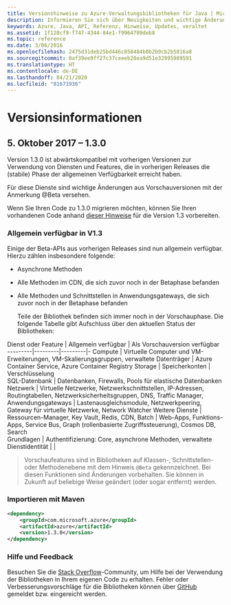 ```yaml
---
title: Versionshinweise zu Azure-Verwaltungsbibliotheken für Java | Microsoft-Dokumentation
description: Informieren Sie sich über Neuigkeiten und wichtige Änderungen in den Azure-Verwaltungsbibliotheken für Java.
keywords: Azure, Java, API, Referenz, Hinweise, Updates, veraltet
ms.assetid: 1f128cf9-f747-4344-84e1-f9964709deb8
ms.topic: reference
ms.date: 3/06/2016
ms.openlocfilehash: 2475d31deb25bd446c858484b0b2b9cb2b5816a8
ms.sourcegitcommit: 0af39ee9ff27c37ceeeb28ea9d51e32995989591
ms.translationtype: HT
ms.contentlocale: de-DE
ms.lasthandoff: 04/21/2020
ms.locfileid: "81671936"
---
```

# <a name="release-notes"></a>Versionsinformationen 

## <a name="october-5-2017---130"></a>5\. Oktober 2017 – 1.3.0 

Version 1.3.0 ist abwärtskompatibel mit vorherigen Versionen zur Verwendung von Diensten und Features, die in vorherigen Releases die (stabile) Phase der allgemeinen Verfügbarkeit erreicht haben.

Für diese Dienste sind wichtige Änderungen aus Vorschauversionen mit der Anmerkung @Beta versehen.

Wenn Sie Ihren Code zu 1.3.0 migrieren möchten, können Sie Ihren vorhandenen Code anhand [dieser Hinweise](https://github.com/Azure/azure-sdk-for-java/blob/master/notes/prepare-for-1.3.0.md) für die Version 1.3 vorbereiten.

### <a name="generally-available-in-v13"></a>Allgemein verfügbar in V1.3

Einige der Beta-APIs aus vorherigen Releases sind nun allgemein verfügbar. Hierzu zählen insbesondere folgende:

- Asynchrone Methoden
- Alle Methoden im CDN, die sich zuvor noch in der Betaphase befanden
- Alle Methoden und Schnittstellen in Anwendungsgateways, die sich zuvor noch in der Betaphase befanden

  Teile der Bibliothek befinden sich immer noch in der Vorschauphase. Die folgende Tabelle gibt Aufschluss über den aktuellen Status der Bibliotheken:

Dienst oder Feature | Allgemein verfügbar | Als Vorschauversion verfügbar 
---------|---------|---------|-
Compute  | Virtuelle Computer und VM-Erweiterungen, VM-Skalierungsgruppen, verwaltete Datenträger   | Azure Container Service, Azure Container Registry 
Storage   |  Speicherkonten       |    Verschlüsselung     
SQL-Datenbank  | Datenbanken, Firewalls, Pools für elastische Datenbanken              
Netzwerk    |  Virtuelle Netzwerke, Netzwerkschnittstellen, IP-Adressen, Routingtabellen, Netzwerksicherheitsgruppen, DNS, Traffic Manager, Anwendungsgateways  |    Lastenausgleichsmodule, Netzwerkpeering, Gateway für virtuelle Netzwerke, Network Watcher 
Weitere Dienste    |  Ressourcen-Manager, Key Vault, Redis, CDN, Batch       |  Web-Apps, Funktions-Apps, Service Bus, Graph (rollenbasierte Zugriffssteuerung), Cosmos DB, Search  
Grundlagen     |   Authentifizierung: Core, asynchrone Methoden, verwaltete Dienstidentität      |      |

> Vorschaufeatures sind in Bibliotheken auf Klassen-, Schnittstellen- oder Methodenebene mit dem Hinweis `@Beta` gekennzeichnet. Bei diesen Funktionen sind Änderungen vorbehalten. Sie können in Zukunft auf beliebige Weise geändert (oder sogar entfernt) werden.

### <a name="import-with-maven"></a>Importieren mit Maven

```XML
<dependency>
    <groupId>com.microsoft.azure</groupId>
    <artifactId>azure</artifactId>
    <version>1.3.0</version>
</dependency>
```

### <a name="get-help-and-give-feedback"></a>Hilfe und Feedback

Besuchen Sie die [Stack Overflow](http://stackoverflow.com/questions/tagged/azure-java-sdk)-Community, um Hilfe bei der Verwendung der Bibliotheken in Ihrem eigenen Code zu erhalten. Fehler oder Verbesserungsvorschläge für die Bibliotheken können über [GitHub](https://github.com/Azure/azure-sdk-for-java/issues) gemeldet bzw. eingereicht werden.


